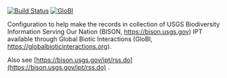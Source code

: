 [![Build Status](https://travis-ci.com/globalbioticinteractions/usgs-bison.svg)](https://travis-ci.com/globalbioticinteractions/usgs-bison) [![GloBI](http://api.globalbioticinteractions.org/interaction.svg?accordingTo=globi:globalbioticinteractions/usgs-bison)](http://globalbioticinteractions.org/?accordingTo=globi:globalbioticinteractions/usgs-bison) 


Configuration to help make the records in collection of USGS Biodiversity Information Serving Our Nation (BISON, https://bison.usgs.gov) IPT available through Global Biotic Interactions (GloBI, https://globalbioticinteractions.org). 

Also see [https://bison.usgs.gov/ipt/rss.do](https://bison.usgs.gov/ipt/rss.do) .

